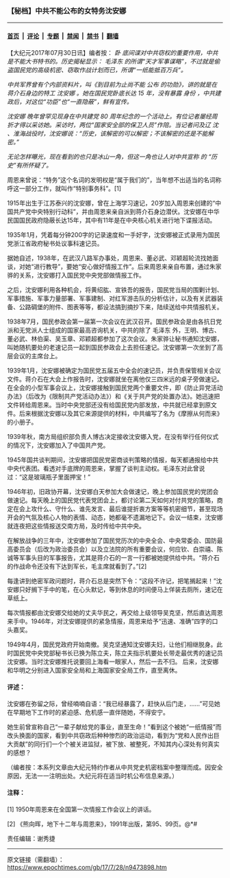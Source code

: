 ### 【秘档】中共不能公布的女特务沈安娜

---

#### [首页](../../../..?n9473898) &nbsp;|&nbsp; [评论](../../../../../epoch-comment?n9473898) &nbsp;|&nbsp; [专题](../../../../../epoch-special?n9473898) &nbsp;|&nbsp; [禁闻](../../../../../epoch-news?n9473898) &nbsp;|&nbsp; [禁书](../../../../../books?n9473898) &nbsp;|&nbsp; [翻墙](https://github.com/gfw-breaker/nogfw/blob/master/README.md?n9473898)


<div class="post_content" id="artbody" itemprop="articleBody">
 <!-- article content begin -->
 <p>
  【大纪元2017年07月30日讯】编者按：
  <em>
   卧
  </em>
  <em>
   底间谍对中共窃权的重要作用，中共是不能大书特书的。历史揭秘显示：
   <ok href="https://www.epochtimes.com/gb/tag/%E6%AF%9B%E6%B3%BD%E4%B8%9C.html">
    毛泽东
   </ok>
   的所谓“天才军事谋略”，不过就是偷盗国民党的高级机密、窃取作战计划而已，所谓“一纸能抵百万兵”。
  </em>
 </p>
 <p>
  <em>
   中共军界曾有个内部资料片，叫《到目前为止尚不能
  </em>
  <em>
   公布
  </em>
  <em>
   的功勋》，讲的就是在蒋介石身边的特工
   <ok href="https://www.epochtimes.com/gb/tag/%E6%B2%88%E5%AE%89%E5%A8%9C.html">
    沈安娜
   </ok>
   。她在国民党卧底长达
  </em>
  <em>
   15
  </em>
  <em>
   年，没有暴露
  </em>
  <em>
   身份
  </em>
  <em>
   ，中共建政后，对这位“功臣”也“一直隐蔽”，鲜有宣传。
  </em>
 </p>
 <p>
  <em>
   <ok href="https://www.epochtimes.com/gb/tag/%E6%B2%88%E5%AE%89%E5%A8%9C.html">
    沈安娜
   </ok>
   晚年曾罕见现身在中共建党
  </em>
  <em>
   80
  </em>
  <em>
   周年纪念的一个活动上。有位记者屡经周折才得以采访她。采访时，两位“国家安全部的保卫人员”作陪。当记者问及辽
  </em>
  <em>
   沈
  </em>
  <em>
   、淮海战役时，沈安娜说：“历史，该解密的可以解密；不该解密的还是不能解密。”
  </em>
 </p>
 <p>
  <em>
   无论怎样曝光，现在看到的也只是冰山一角，但这一角也让人对中共宣称
  </em>
  <em>
   的
  </em>
  <em>
   “历史”有所怀疑了。
  </em>
 </p>
 <p>
  周恩来曾说：“特务”这个名词的发明权是“属于我们的”，当年想不出适当的名词称呼这一部分工作，就叫作“特别事务科”。[1]
 </p>
 <p>
  1915年出生于江苏泰兴的沈安娜，曾在上海学习速记，20岁加入周恩来创建的“中国共产党中央特别行动科”，并由周恩来亲自派到蒋介石身边潜伏。沈安娜在中华民国国民政府隐蔽长达15年，其中有11年是在中央核心机关进行地下谍报活动。
 </p>
 <p>
  1935年1月，凭着每分钟200字的记录速度和一手好字，沈安娜被正式录用为国民党浙江省政府秘书处议事科速记员。
 </p>
 <p>
  据她自述，1938年，在武汉八路军办事处，周恩来、董必武、邓颖超轮流找她面谈，对她“进行教导”，要她“安心做好情报工作”。后来周恩来亲自布置，通过朱家骅的关系，沈安娜打入国民党中央党部做情报工作。
 </p>
 <p>
  之后，沈安娜利用各种机会，将黄绍肱、宣铁吾的报告，国民党当局的围剿计划、军事措施、军事力量部署、军事建制、对红军游击队的分析估计，以及有关武器装备、公路碉堡的附件、图表等等，都设法搞到摘抄下来，陆续送给中共情报机关。
 </p>
 <p>
  1938年7月，国民参政会第一届第一次会议在武汉召开。国民参政会是由各抗日党派和无党派人士组成的国家最高咨询机关，中共的除了
  <ok href="https://www.epochtimes.com/gb/tag/%E6%AF%9B%E6%B3%BD%E4%B8%9C.html">
   毛泽东
  </ok>
  外，王明、博古、董必武、林伯渠、吴玉章、邓颖超都参加了这次会议。朱家骅让秘书通知沈安娜，叫她随机要处的老速记员一起到国民参政会上去担任速记。沈安娜第一次坐到了高层会议的主席台上。
 </p>
 <p>
  1939年1月，沈安娜被确定为国民党五届五中全会的速记员，并负责保管相关会议文件。蒋介石在大会上作报告时，沈安娜就坐在离他仅三四米远的桌子旁做速记。在全会的小型军事会议上，沈安娜接触到国民党两个重要文件，即《防止异党活动办法》（后改为《限制共产党活动办法》）和《关于共产党的处置办法》。她迅速把文件转给周恩来。当时中央党部还没有给国民党内部发放，中共就已经拿到原文件。后来根据沈安娜以及其它来源提供的材料，中共编写了名为《摩擦从何而来》的小册子。
 </p>
 <p>
  1939年秋，南方局组织部负责人博古决定接收沈安娜入党，在没有举行任何仪式的情况下，沈安娜加入了中国共产党。
 </p>
 <p>
  1945年国共谈判期间，沈安娜把国民党密商谈判策略的情报，每天都通报给中共中央代表团。看透对手底牌的周恩来，掌握了谈判主动权。毛泽东对此曾说过：“这是玻璃瓶子里面押宝！”
 </p>
 <p>
  1946年初，旧政协开幕，沈安娜白天参加大会做速记，晚上参加国民党的党团会做速记。每天晚上的国民党代表党团会上，都讨论第二天如何对付共党的策略，商定在会上攻什么、守什么、谁先发言、最后谁提折衷方案等等机密细节，甚至现场开会的气氛及核心人物的表情、动态，她都毫不遗漏地记下。会议一结束，沈安娜就连夜把这些情报送交南方局，及时传给中共中央。
 </p>
 <p>
  在解放战争的三年中，沈安娜参加了国民党历次的中央全会、中央常委会、国防最高委员会（后改为政治委员会）以及立法院的所有重要会议，何应钦、白崇禧、陈诚等军事头目的军事报告，尤其是蒋介石的一言一行都被她提供给中共。“蒋介石的作战命令还没有下达到军长，毛主席就看到了。”[2]
 </p>
 <p>
  每逢讲到绝密军政问题时，蒋介石总是突然下令：“这段不许记，把笔搁起来！”沈安娜只好搁下手中的笔，在心头默记，等到休息的时间便马上佯装去厕所，速记在草纸上。
 </p>
 <p>
  每次情报都由沈安娜交给她的丈夫华民之，再交给上级领导吴克坚，然后直达周恩来手中。1946年，对沈安娜提供的紧急情报，周恩来给予“迅速、准确”四字的口头嘉奖。
 </p>
 <p>
  1949年4月，国民党政府开始南撤。吴克坚通知沈安娜夫妇，让他们相继脱身。此时国民党中央党部秘书长已换为陈立夫，陈立夫指示机要处长带走最优秀的速记员沈安娜。当时沈安娜推托说要回上海看一眼家人，然后一去不归。 后来，沈安娜和华明之分别进入国家安全局和上海国家安全局工作，直至离休。
 </p>
 <h4>
  评述：
 </h4>
 <p>
  沈安娜在弥留之际，曾经喃喃自语：“我已经暴露了，赶快从后门走，……”可见她在早期地下工作时的紧迫感、危机感一直伴随她，不得安宁。
 </p>
 <p>
  她生前曾宣称自己“一辈子献给党的事业，直至生命！”看到这个被她“一纸情报”而改头换面的国家，看到中共窃政后种种惨烈的政治运动，看到为“党和人民作出巨大贡献”的同行们一个个被关进监狱，被下放、被整死，不知其内心深处有何真实的感想？
 </p>
 <p>
  （编者按：本系列文章由大纪元特约作者从中共党史机密档案中整理而成。因安全原因，无法一一注明出处。大纪元将在适当时机公布信息来源。）
 </p>
 <h4>
  注释：
 </h4>
 <p>
  [1] 1950年周恩来在全国第一次情报工作会议上的讲话。
 </p>
 <p>
  [2] 《熊向晖，地下十二年与周恩来》，1991年出版，第95、99页。@*#
 </p>
 <p>
  责任编辑：谢秀捷
 </p>
 <!-- article content end -->
 <div id="below_article_ad">
 </div>
</div>


---

原文链接（需翻墙）：https://www.epochtimes.com/gb/17/7/28/n9473898.htm